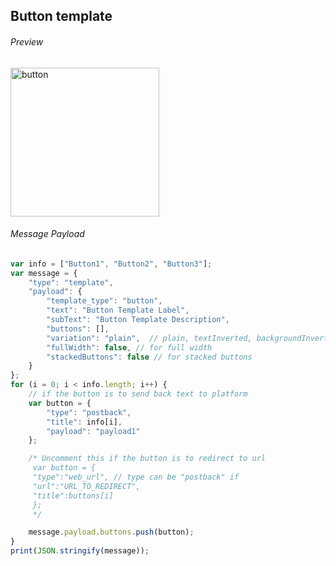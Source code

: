 ##  Button template

###### Preview

<img width="238" alt="button" src="https://github.com/Koredotcom/web-kore-sdk/assets/131746603/c19e4a2e-3e3b-4a90-be57-d69ce5bd31c2">



###### Message Payload

```js
var info = ["Button1", "Button2", "Button3"];
var message = {
    "type": "template",
    "payload": {
        "template_type": "button",
        "text": "Button Template Label",
        "subText": "Button Template Description",
        "buttons": [],
        "variation": "plain",  // plain, textInverted, backgroundInverted 
        "fullWidth": false, // for full width
        "stackedButtons": false // for stacked buttons
    }
};
for (i = 0; i < info.length; i++) {
    // if the button is to send back text to platform
    var button = {
        "type": "postback",
        "title": info[i],
        "payload": "payload1"
    };

    /* Uncomment this if the button is to redirect to url
     var button = {
     "type":"web_url", // type can be "postback" if
     "url":"URL_TO_REDIRECT",
     "title":buttons[i]
     };
     */

    message.payload.buttons.push(button);
}
print(JSON.stringify(message));
```
